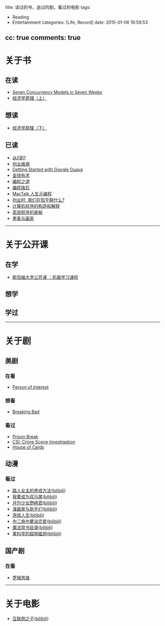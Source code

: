 title: 读过的书，追过的剧，看过的电影
tags:
  - Reading
  - Entertainment
categories: [Life, Record]
date: 2015-01-06 16:59:53

cc: true
comments: true
---

# 关于书
## 在读
+ [Seven Concurrency Models in Seven Weeks](http://book.douban.com/subject/25736606/)
+ [经济学原理（上）](http://book.douban.com/subject/1016853/)


## 想读
+ [经济学原理（下）](http://book.douban.com/subject/1029988/)

<!-- more --><!-- indicate-the-source -->

## 已读
+ [从0到1](http://book.douban.com/subject/26297606/)
+ [创业维艰](http://book.douban.com/subject/26306686/)
+ [Getting Started with Google Guava](http://book.douban.com/subject/25710862/)
+ [金钱有术](http://book.douban.com/subject/26237302/)
+ [编程之道](http://book.douban.com/subject/1899158/)
+ [编程珠玑](http://book.douban.com/subject/3227098/)
+ [MacTalk 人生元编程](http://book.douban.com/subject/25826578/)
+ [创业时, 我们在知乎聊什么?](http://book.douban.com/subject/25800616/)
+ [计算机程序的构造和解释](http://book.douban.com/subject/1148282/)
+ [高效程序的奥秘](http://book.douban.com/subject/1159177/)
+ [黑客与画家](http://book.douban.com/subject/6021440/)

---

# 关于公开课
## 在学
+ [斯坦福大学公开课 ：机器学习课程](http://v.163.com/special/opencourse/machinelearning.html)

## 想学
## 学过

---

# 关于剧
## 美剧
### 在看
+ [Person of Interest](http://tv.sohu.com/s2014/personofinterest4/)

### 想看
+ [Breaking Bad](http://movie.douban.com/subject/2373195/)

### 看过
+ [Prison Break](http://movie.douban.com/subject/1419297/)
+ [CSI: Crime Scene Investigation](http://movie.douban.com/subject/1310172/)
+ [House of Cards](http://movie.douban.com/subject/6037429/)

## 动漫
### 看过
+ [路人女主的养成方法](http://movie.douban.com/subject/25850625/)([bilibili](http://www.bilibili.com/sp/路人女主的养成方法))
+ [我要成为双马尾](http://movie.douban.com/subject/25793397/)([bilibili](http://www.bilibili.tv/sp/我，要成为双马尾%E3%80%82))
+ [月刊少女野崎君](http://movie.douban.com/subject/25850705/)([bilibili](http://www.bilibili.tv/sp/月刊少女野崎君))
+ [漫画家与助手们](http://movie.douban.com/subject/25785220/)([bilibili](http://www.bilibili.tv/sp/漫画家与助手))
+ [游戏人生](http://movie.douban.com/subject/24883272/)([bilibili](http://www.bilibili.tv/sp/NO%20GAME%20NO%20LIFE%20游戏人生))
+ [中二病也要谈恋爱](http://movie.douban.com/subject/11226092/)([bilibili](http://www.bilibili.tv/sp/中二病也要谈恋爱！))
+ [魔法禁书目录](http://movie.douban.com/subject/3251306/)([bilibili](http://www.bilibili.tv/sp/魔法禁书目录))
+ [某科学的超电磁炮](http://movie.douban.com/subject/4067827/)([bilibili](http://www.bilibili.tv/sp/某科学的超电磁炮))

## 国产剧
### 在看
+ [罗辑思维](http://www.youku.com/show_page/id_z5bdbf57c947311e3b8b7.html)


---

# 关于电影
+ [互联网之子](http://movie.douban.com/subject/25785114/)([bilibili](http://www.bilibili.com/video/av1340596/))





